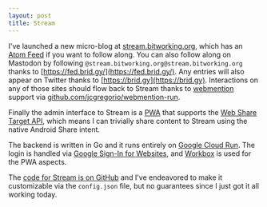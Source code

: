 ```yaml
---
layout: post
title: Stream
---
```


I've launched a new micro-blog at  [stream.bitworking.org](https://stream.bitworking.org), which has an
[Atom Feed](https://stream.bitworking.org) if  you want to follow along. You
can also follow along on Mastodon by following
`@stream.bitworking.org@stream.bitworking.org` thanks to [https://fed.brid.gy/](https://fed.brid.gy/).
Any entries will also appear on Twitter thanks to [https://brid.gy](https://brid.gy).
Interactions on any of those sites should flow back to
Stream thanks to [webmention](https://www.w3.org/TR/webmention/) support via
[github.com/jcgregorio/webmention-run](https://github.com/jcgregorio/webmention-run).

Finally the admin interface to Stream is a
[PWA](https://developers.google.com/web/progressive-web-apps/) that supports
the [Web Share Target API](https://developers.google.com/web/updates/2018/12/web-share-target),
which means I can trivially share content to Stream using the native Android
Share intent.

The backend is written in Go and it runs entirely on [Google Cloud Run](https://cloud.google.com/run/).
The login is handled via
[Google Sign-In for Websites](https://developers.google.com/identity/sign-in/web/), and
[Workbox](https://developers.google.com/web/tools/workbox/) is used for the
PWA aspects.

The [code for Stream is on GitHub](https://github.com/jcgregorio/stream-run)
and I've endeavored to make it customizable via the `config.json` file, but no
guarantees since I just got it all working today.
